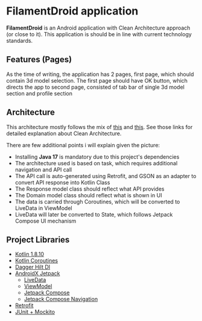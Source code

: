 # FilamentDroid application

**FilamentDroid** is an Android application with Clean Architecture approach (or close to it).
This application is should be in line with current technology standards.

## Features (Pages)

As the time of writing, the application has 2 pages, first page, which should contain 3d model
selection.
The first page should have OK button, which directs the app to second page, consisted of tab bar of
single 3d model section and profile section

## Architecture

This architecture mostly follows the mix of [this](https://github.com/andrejoshua/alphavantageapp)
and [this](https://github.com/andrejoshua/covid-apps). See those links for detailed explanation
about Clean Architecture.

There are few additional points i will explain given the picture:

* Installing **Java 17** is mandatory due to this project's dependencies
* The architecture used is based on task, which requires additional navigation and API call
* The API call is auto-generated using Retrofit, and GSON as an adapter to convert API response into
  Kotlin Class
* The Response model class should reflect what API provides
* The Domain model class should reflect what is shown in UI
* The data is carried through Coroutines, which will be converted to LiveData in ViewModel
* LiveData will later be converted to State, which follows Jetpack Compose UI mechanism

## Project Libraries

* [Kotlin 1.8.10](https://kotlinlang.org/docs/reference/android-overview.html)
* [Kotlin Coroutines](https://kotlinlang.org/docs/reference/coroutines/coroutines-guide.html)
* [Dagger Hilt DI](https://dagger.dev/hilt/)
* [AndroidX Jetpack](https://developer.android.com/jetpack)
    * [LiveData](https://developer.android.com/topic/libraries/architecture/livedata)
    * [ViewModel](https://developer.android.com/topic/libraries/architecture/viewmodel)
    * [Jetpack Compose](https://developer.android.com/jetpack/compose?gclid=Cj0KCQjwxuCnBhDLARIsAB-cq1rSXW4qMIzEuH3E_kQTce6lxCOUCrRwU4sRZITZGqzlqXh0e1J2fhoaAg59EALw_wcB&gclsrc=aw.ds)
    * [Jetpack Compose Navigation](https://developer.android.com/jetpack/compose/navigation)
* [Retrofit](https://square.github.io/retrofit/)
* [JUnit + Mockito](https://developer.android.com/training/testing/unit-testing/local-unit-tests)

